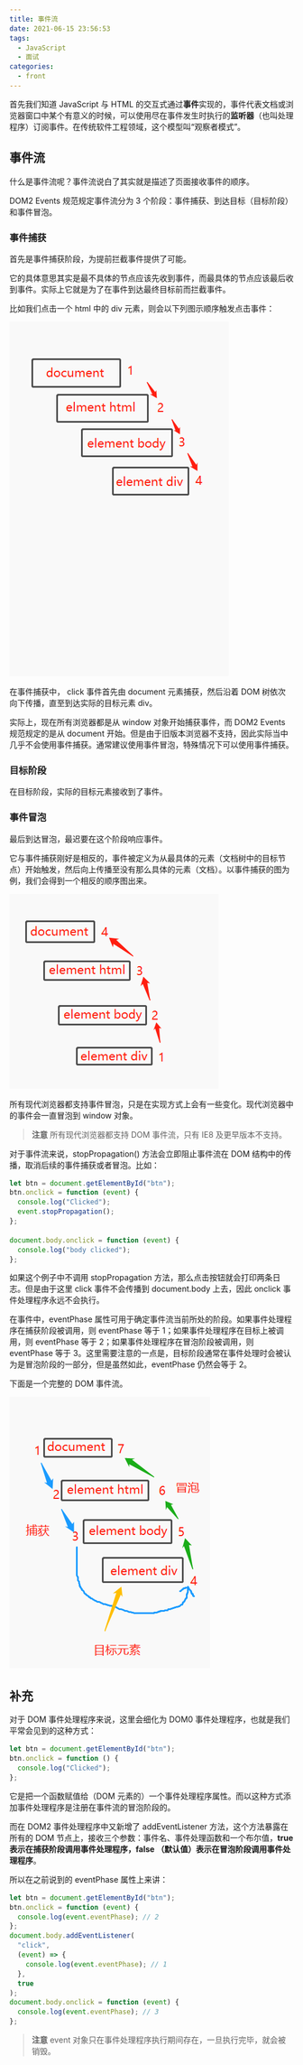 ```yaml
---
title: 事件流
date: 2021-06-15 23:56:53
tags:
  - JavaScript
  - 面试
categories:
  - front
---
```


首先我们知道 JavaScript 与 HTML 的交互式通过**事件**实现的，事件代表文档或浏览器窗口中某个有意义的时候，可以使用尽在事件发生时执行的**监听器**（也叫处理程序）订阅事件。在传统软件工程领域，这个模型叫“观察者模式”。

## 事件流

什么是事件流呢？事件流说白了其实就是描述了页面接收事件的顺序。

DOM2 Events 规范规定事件流分为 3 个阶段：事件捕获、到达目标（目标阶段）和事件冒泡。

### 事件捕获

首先是事件捕获阶段，为提前拦截事件提供了可能。

它的具体意思其实是最不具体的节点应该先收到事件，而最具体的节点应该最后收到事件。实际上它就是为了在事件到达最终目标前而拦截事件。

比如我们点击一个 html 中的 div 元素，则会以下列图示顺序触发点击事件：

![](../../imgs/event_pink.webp)

在事件捕获中， click 事件首先由 document 元素捕获，然后沿着 DOM 树依次向下传播，直至到达实际的目标元素 div。

实际上，现在所有浏览器都是从 window 对象开始捕获事件，而 DOM2 Events 规范规定的是从 document 开始。但是由于旧版本浏览器不支持，因此实际当中几乎不会使用事件捕获。通常建议使用事件冒泡，特殊情况下可以使用事件捕获。

### 目标阶段

在目标阶段，实际的目标元素接收到了事件。

### 事件冒泡

最后到达冒泡，最迟要在这个阶段响应事件。

它与事件捕获刚好是相反的，事件被定义为从最具体的元素（文档树中的目标节点）开始触发，然后向上传播至没有那么具体的元素（文档）。以事件捕获的图为例，我们会得到一个相反的顺序图出来。

![](../../imgs/event_bubb.webp)

所有现代浏览器都支持事件冒泡，只是在实现方式上会有一些变化。现代浏览器中的事件会一直冒泡到 window 对象。

> **注意** 所有现代浏览器都支持 DOM 事件流，只有 IE8 及更早版本不支持。

对于事件流来说，stopPropagation() 方法会立即阻止事件流在 DOM 结构中的传播，取消后续的事件捕获或者冒泡。比如：

```js
let btn = document.getElementById("btn");
btn.onclick = function (event) {
  console.log("Clicked");
  event.stopPropagation();
};

document.body.onclick = function (event) {
  console.log("body clicked");
};
```

如果这个例子中不调用 stopPropagation 方法，那么点击按钮就会打印两条日志。但是由于这里 click 事件不会传播到 document.body 上去，因此 onclick 事件处理程序永远不会执行。

在事件中，eventPhase 属性可用于确定事件流当前所处的阶段。如果事件处理程序在捕获阶段被调用，则 eventPhase 等于 1；如果事件处理程序在目标上被调用，则 eventPhase 等于 2；如果事件处理程序在冒泡阶段被调用，则 eventPhase 等于 3。这里需要注意的一点是，目标阶段通常在事件处理时会被认为是冒泡阶段的一部分，但是虽然如此，eventPhase 仍然会等于 2。

下面是一个完整的 DOM 事件流。

![](../../imgs/event_pine.webp)

## 补充

对于 DOM 事件处理程序来说，这里会细化为 DOM0 事件处理程序，也就是我们平常会见到的这种方式：

```js
let btn = document.getElementById("btn");
btn.onclick = function () {
  console.log("Clicked");
};
```

它是把一个函数赋值给（DOM 元素的）一个事件处理程序属性。而以这种方式添加事件处理程序是注册在事件流的冒泡阶段的。

而在 DOM2 事件处理程序中又新增了 addEventListener 方法，这个方法暴露在所有的 DOM 节点上，接收三个参数：事件名、事件处理函数和一个布尔值，**true 表示在捕获阶段调用事件处理程序，false （默认值）表示在冒泡阶段调用事件处理程序**。

所以在之前说到的 eventPhase 属性上来讲：

```js
let btn = document.getElementById("btn");
btn.onclick = function (event) {
  console.log(event.eventPhase); // 2
};
document.body.addEventListener(
  "click",
  (event) => {
    console.log(event.eventPhase); // 1
  },
  true
);
document.body.onclick = function (event) {
  console.log(event.eventPhase); // 3
};
```

> **注意** event 对象只在事件处理程序执行期间存在，一旦执行完毕，就会被销毁。

